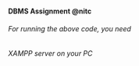 #### DBMS Assignment @nitc
###### For running the above code, you need
###### XAMPP server on your PC

